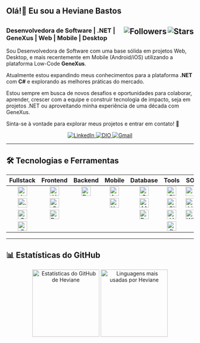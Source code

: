 ## Olá!👋 Eu sou a Heviane Bastos

<h2>
	<img align="right" alt="Stars" src="https://img.shields.io/github/stars/heviane">
	<img align="right" alt="Followers" src="https://img.shields.io/github/followers/heviane?style=social">
</h2>

### Desenvolvedora de Software | .NET | GeneXus | Web | Mobile | Desktop

Sou Desenvolvedora de Software com uma base sólida em projetos Web, Desktop, e mais recentemente em Mobile (Android/iOS) utilizando a plataforma Low-Code **GeneXus**.

Atualmente estou expandindo meus conhecimentos para a plataforma **.NET** com **C#** e explorando as melhores práticas do mercado.

Estou sempre em busca de novos desafios e oportunidades para colaborar, aprender, crescer com a equipe e construir tecnologia de impacto, seja em projetos .NET ou aproveitando minha experiência de uma década com GeneXus.

Sinta-se à vontade para explorar meus projetos e entrar em contato! 🚀

<div align="center">
  <a href="https://www.linkedin.com/in/hevianebastos" target="_blank">
    <img src="https://img.shields.io/badge/LinkedIn-0077B5?style=for-the-badge&logo=linkedin&logoColor=white" alt="LinkedIn" />
  </a>
  <a href="https://www.dio.me/users/byheviane" target="_blank">
    <img src="https://img.shields.io/badge/DIO-8A2BE2?style=for-the-badge&logo=dio&logoColor=white" alt="DIO" />
  </a>
  <a href="mailto:heviane@gmail.com">
    <img src="https://img.shields.io/badge/Gmail-D14836?style=for-the-badge&logo=gmail&logoColor=white" alt="Gmail" />
  </a>
</div>

---

## 🛠️ Tecnologias e Ferramentas

<div align="center">

| Fullstack | Frontend | Backend | Mobile | Database | Tools | SO |
| :---: | :---: | :---: | :---: | :---: | :---: | :---: |
| <img src="https://heviane.github.io/image-gallery/tech/language/icon-javascript.svg" width="25" height="25" alt="JavaScript"/> | <img src="https://heviane.github.io/image-gallery/tech/language/icon-html5.svg" width="25" height="25" alt="HTML5"/> | <img src="https://heviane.github.io/image-gallery/tech/language/icon-bash.svg" width="25" height="25" alt="Bash"/> | <img src="https://heviane.github.io/image-gallery/tech/mobile/icon-androidstudio.svg" width="25" height="25" alt="Android Studio"/> | <img src="https://heviane.github.io/image-gallery/tech/database/sql/icon-sqlserver.svg" width="25" height="25" alt="SQL Server"/> | <img src="https://heviane.github.io/image-gallery/tech/tool/icon-git.svg" width="25" height="25" alt="Git"/> | <img src="https://heviane.github.io/image-gallery/tech/so/icon-apple.svg" width="25" height="25" alt="macOS"/> |
| <img src="https://heviane.github.io/image-gallery/tech/language/icon-dotnet.svg" width="25" height="25" alt=".NET Core"/> | <img src="https://heviane.github.io/image-gallery/tech/language/icon-css3.svg" width="25" height="25" alt="CSS3"/> | | <img src="https://heviane.github.io/image-gallery/tech/mobile/icon-xcode.svg" width="25" height="25" alt="Xcode"/> | <img src="https://heviane.github.io/image-gallery/tech/database/sql/icon-mysql.svg" width="25" height="25" alt="MySQL"/> | <img src="https://heviane.github.io/image-gallery/tech/tool/icon-github.svg" width="25" height="25" alt="GitHub"/> | <img src="https://heviane.github.io/image-gallery/tech/so/icon-linux.svg" width="25" height="25" alt="Linux"/> |
| <img src="https://heviane.github.io/image-gallery/tech/language/icon-csharp.svg" width="25" height="25" alt="C#"/> | <img src="https://heviane.github.io/image-gallery/tech/framework/frontend/icon-bootstrap.svg" width="25" height="25" alt="Bootstrap"/> | | | <img src="https://heviane.github.io/image-gallery/tech/database/sql/icon-postgresSQL.svg" width="25" height="25" alt="PostgreSQL"/> | <img src="https://heviane.github.io/image-gallery/tech/tool/icon-vscode.svg" width="25" height="25" alt="VSCode"/> | <img src="https://heviane.github.io/image-gallery/tech/so/icon-windows.svg" width="25" height="25" alt="Windows"/> |
| <img src="https://heviane.github.io/image-gallery/tech/low-code/icon-genexus.svg" width="25" height="25" alt="Genexus"/> | | | | | <img src="https://heviane.github.io/image-gallery/tech/infrastructure/icon-docker.svg" width="25" height="25" alt="Docker"/> | |
</div>

---

## 📊 Estatísticas do GitHub

<div align="center">
  <img height="180" src="https://github-readme-stats.vercel.app/api?username=heviane&show_icons=true&theme=dracula&include_all_commits=true" alt="Estatísticas do GitHub de Heviane"/>
  <img height="180" src="https://github-readme-stats.vercel.app/api/top-langs/?username=heviane&layout=compact&langs_count=7&theme=dracula" alt="Linguagens mais usadas por Heviane"/>
</div>
